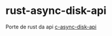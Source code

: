 # rust-async-disk-api
Porte de rust da api [c-async-disk-api](https://github.com/RodolphoVSantoro/c-async-disk-api)